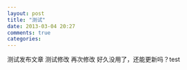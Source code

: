 ```yaml
---
layout: post
title: "测试"
date: 2013-03-04 20:27
comments: true
categories: 
---
```


测试发布文章
测试修改
再次修改
好久没用了，还能更新吗？test